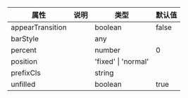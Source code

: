 属性 | 说明 | 类型 | 默认值 
------ | ------ | ------ | ---
appearTransition||boolean|false
barStyle||any|
percent||number|0
position||'fixed' \| 'normal'|
prefixCls||string|
unfilled||boolean|true